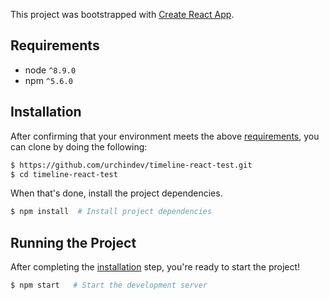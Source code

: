 This project was bootstrapped with [Create React App](https://github.com/facebookincubator/create-react-app).

## Requirements
* node `^8.9.0`
* npm `^5.6.0`

## Installation

After confirming that your environment meets the above [requirements](#requirements), you can clone by doing the following:

```bash
$ https://github.com/urchindev/timeline-react-test.git
$ cd timeline-react-test
```

When that's done, install the project dependencies.

```bash
$ npm install  # Install project dependencies
```

## Running the Project

After completing the [installation](#installation) step, you're ready to start the project!

```bash
$ npm start   # Start the development server
```

